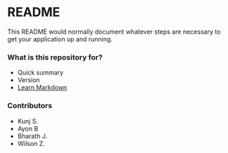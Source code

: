 # README #

This README would normally document whatever steps are necessary to get your application up and running.

### What is this repository for? ###

* Quick summary
* Version
* [Learn Markdown](https://bitbucket.org/tutorials/markdowndemo)



### Contributors ###

* Kunj S.
* Ayon B
* Bharath J. 
* Wilson Z. 